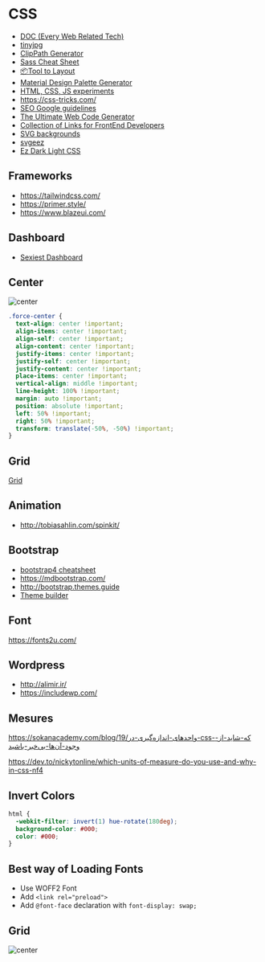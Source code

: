 # CSS

- [DOC (Every Web Related Tech)](https://devdocs.io/)
- [tinyjpg](https://tinyjpg.com/)
- [ClipPath Generator](https://bennettfeely.com/clippy/)
- [Sass Cheat Sheet](https://devhints.io/sass)
- [📦Tool to Layout](https://www.layoutit.com/)
- [Material Design Palette Generator](http://mcg.mbitson.com/)
- [HTML, CSS, JS experiments](https://codyhouse.co/library/)
- https://css-tricks.com/
- [SEO Google guidelines](https://varvy.com/)
- [The Ultimate Web Code Generator](https://webcode.tools/)
- [Collection of Links for FrontEnd Developers](http://simurai.com/blog/2014/10/01/front-links)
- [SVG backgrounds](https://www.svgbackgrounds.com)
- [svgeez](https://svgeez.com)
- [Ez Dark Light CSS](https://christianheilmann.com/2021/01/26/css-is-awesome-a-dark-light-mode-switch-with-preference-detection-in-15-lines-of-css/)

## Frameworks

- https://tailwindcss.com/
- https://primer.style/
- https://www.blazeui.com/

## Dashboard

- [Sexiest Dashboard](http://akveo.com/ngx-admin/#/pages/dashboard)

## Center

![center](assets/css/center.jpg)

```css
.force-center {
  text-align: center !important;
  align-items: center !important;
  align-self: center !important;
  align-content: center !important;
  justify-items: center !important;
  justify-self: center !important;
  justify-content: center !important;
  place-items: center !important;
  vertical-align: middle !important;
  line-height: 100% !important;
  margin: auto !important;
  position: absolute !important;
  left: 50% !important;
  right: 50% !important;
  transform: translate(-50%, -50%) !important;
}
```

## Grid

[Grid](assets/css/css-grid.png)

## Animation

- http://tobiasahlin.com/spinkit/

## Bootstrap

- [bootstrap4 cheatsheet](https://hackerthemes.com/bootstrap-cheatsheet/)
- https://mdbootstrap.com/
- http://bootstrap.themes.guide
- [Theme builder](https://themestr.app)

## Font

https://fonts2u.com/

## Wordpress

- http://alimir.ir/
- https://includewp.com/

## Mesures

https://sokanacademy.com/blog/19/واحدهای-اندازه‌گیری-در-css-که-شاید-از-وجود-آن‌ها-بی‌خبر-باشید

https://dev.to/nickytonline/which-units-of-measure-do-you-use-and-why-in-css-nf4

## Invert Colors

```css
html {
  -webkit-filter: invert(1) hue-rotate(180deg);
  background-color: #000;
  color: #000;
}
```

## Best way of Loading Fonts

- Use WOFF2 Font
- Add `<link rel="preload">`
- Add `@font-face` declaration with `font-display: swap;`

## Grid

![center](assets/css/css-grid.png)
